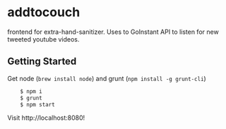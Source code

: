 addtocouch
==========

frontend for extra-hand-sanitizer. Uses to GoInstant API to listen for new tweeted youtube videos.

## Getting Started

Get node (`brew install node`) and grunt (`npm install -g grunt-cli`)

```sh
    $ npm i
    $ grunt
    $ npm start
```

Visit http://localhost:8080!

